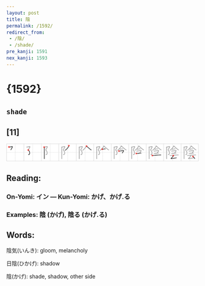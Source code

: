 ```yaml
---
layout: post
title: 陰
permalink: /1592/
redirect_from:
 - /陰/
 - /shade/
pre_kanji: 1591
nex_kanji: 1593
---
```


# {1592}

## `shade`

## [11]

<div class="stroke"><img src="../images/E999B0.png" /></div>

## Reading:

### On-Yomi: イン &mdash; Kun-Yomi: かげ、かげ.る

### Examples: 陰 (かげ), 陰る (かげ.る)

## Words:

陰気(いんき): gloom, melancholy

日陰(ひかげ): shadow

陰(かげ): shade, shadow, other side
